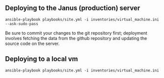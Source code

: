 ## Deploying to the Janus (production) server
`ansible-playbook playbooks/site.yml -i inventories/virtual_machine.ini --ask-sudo-pass`

Be sure to commit your changes to the git repository first; deployment involves fetching the data from the github repository and updating the source code on the server.

## Deploying to a local vm
`ansible-playbook playbooks/site.yml -i inventories/virtual_machine.ini`